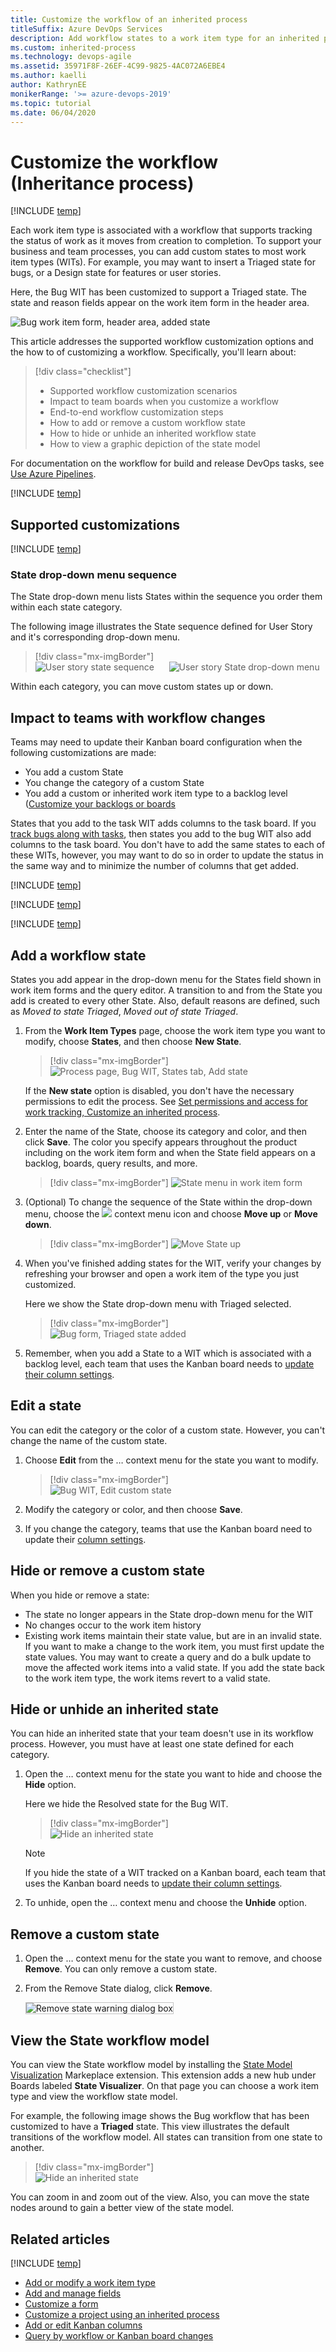 ```yaml
---
title: Customize the workflow of an inherited process
titleSuffix: Azure DevOps Services
description: Add workflow states to a work item type for an inherited process for a project
ms.custom: inherited-process
ms.technology: devops-agile
ms.assetid: 35971F8F-26EF-4C99-9825-4AC072A6EBE4  
ms.author: kaelli
author: KathrynEE
monikerRange: '>= azure-devops-2019'
ms.topic: tutorial
ms.date: 06/04/2020
---
```


# Customize the workflow (Inheritance process)  

[!INCLUDE [temp](../../../boards/includes/version-vsts-plus-azdevserver-2019.md)]

Each work item type is associated with a workflow that supports tracking the status of work as it moves from creation to completion. To support your business and team processes, you can add custom states to most work item types (WITs). For example, you may want to insert a Triaged state for bugs, or a Design state for features or user stories.  

Here, the Bug WIT has been customized to support a Triaged state. The state and reason fields appear on the work item form in the header area.

![Bug work item form, header area, added state](media/process/cust-workflow-form-triage-header.png)  

This article addresses the supported workflow customization options and the how to of customizing a workflow. Specifically, you'll learn about:

>[!div class="checklist"]      
> - Supported workflow customization scenarios 
> - Impact to team boards when you customize a workflow  
> - End-to-end workflow customization steps   
> - How to add or remove a custom workflow state 
> - How to hide or unhide an inherited workflow state 
> - How to view a graphic depiction of the state model 

For documentation on the workflow for build and release DevOps tasks, see [Use Azure Pipelines](../../../pipelines/get-started/pipelines-get-started.md).

[!INCLUDE [temp](../includes/note-on-prem-link.md)]


## Supported customizations 

[!INCLUDE [temp](../includes/process-customize-workflow.md)]


### State drop-down menu sequence 

The State drop-down menu lists States within the sequence you order them within each state category.  

The following image illustrates the State sequence defined for User Story and it's corresponding drop-down menu. 


> [!div class="mx-imgBorder"]  
> ![User story state sequence](media/customize-workflow/user-story-state-sequence.png)&nbsp;&nbsp;&nbsp;&nbsp;&nbsp;&nbsp;![User story State drop-down menu](media/customize-workflow/user-story-state-drop-down-list.png)  

Within each category, you can move custom states up or down. 


## Impact to teams with workflow changes

Teams may need to update their Kanban board configuration when the following customizations are made: 

- You add a custom State  
- You change the category of a custom State  
- You add a custom or inherited work item type to a backlog level ([Customize your backlogs or boards](customize-process-backlogs-boards.md) 

States that you add to the task WIT adds columns to the task board. If you [track bugs along with tasks](../show-bugs-on-backlog.md), then states you add to the bug WIT also add columns to the task board. You don't have to add the same states to each of these WITs, however, you may want to do so in order to  update the status in the same way and to minimize the number of columns that get added. 


[!INCLUDE [temp](../includes/process-prerequisites.md)] 

[!INCLUDE [temp](../includes/open-process-admin-context-ts.md)]

[!INCLUDE [temp](../includes/automatic-update-project.md)] 

<a id="states">  </a>
<a id="add-states"></a>

## Add a workflow state   

States you add appear in the drop-down menu for the States field shown in work item forms and the query editor. A transition to and from the State you add is created to every other State. Also, default reasons are defined, such as *Moved to state Triaged*, *Moved out of state Triaged*.

1. From the **Work Item Types** page, choose the work item type you want to modify, choose **States**, and then choose **New State**.    

	> [!div class="mx-imgBorder"]  
	> ![Process page, Bug WIT, States tab, Add state](media/process/cpworkflow-add-state.png) 

	If the <strong>New state</strong> option is disabled, you don't have the necessary permissions to edit the process. See [Set permissions and access for work tracking, Customize an inherited process](../../../organizations/security/set-permissions-access-work-tracking.md#customize-an-inherited-process).

2. Enter the name of the State, choose its category and color, and then click **Save**. The color you specify appears throughout the product including on the work item form and when the State field appears on a backlog, boards, query results, and more.  

	> [!div class="mx-imgBorder"]
	> ![State menu in work item form](media/process/cpw-new-state-triaged.png)  
1. (Optional) To change the sequence of the State within the drop-down menu, choose the ![ ](../../../media/icons/actions-icon.png) context menu icon and choose **Move up** or **Move down**. 

	> [!div class="mx-imgBorder"]
	> ![Move State up](media/customize-workflow/move-state-sequence.png) 

1. When you've finished adding states for the WIT, verify your changes by refreshing your browser and open a work item of the type you just customized. 

	Here we show the State drop-down menu with Triaged selected. 

	> [!div class="mx-imgBorder"]  
	> ![Bug form, Triaged state added](media/process/cpw-added-triage-state-in-form.png) 

1. Remember, when you add a State to a WIT which is associated with a backlog level, each team that uses the Kanban board needs to [update their column settings](../../../boards/boards/add-columns.md).

<a id="edit-state"></a>

## Edit a state

You can edit the category or the color of a custom state. However, you can't change the name of the custom state. 

1. Choose <strong>Edit</strong> from the &hellip; context menu for the state you want to modify.  
  
	> [!div class="mx-imgBorder"]  
	> ![Bug WIT, Edit custom state](media/process/cpworkflow-edit-state.png)

1. Modify the category or color, and then choose <strong>Save</strong>. 

1. If you change the category, teams that use the Kanban board need to update their [column settings](../../../boards/boards/add-columns.md).    
 
<a id="remove-state"></a>

## Hide or remove a custom state

When you hide or remove a state:  
- The state no longer appears in the State drop-down menu for the WIT
- No changes occur to the work item history     
- Existing work items maintain their state value, but are in an invalid state. If you want to make a change to the work item, you must first update the state values. You may want to create a query and do a bulk update to move the affected work items into a valid state. If you add the state back to the work item type, the work items revert to a valid state.  


<a id="hide-state"></a>

## Hide or unhide an inherited state 

You can hide an inherited state that your team doesn't use in its workflow process. However, you must have at least one state defined for each category. 

1. Open the &hellip; context menu for the state you want to hide and choose the <strong>Hide</strong> option. 

	Here we hide the Resolved state for the Bug WIT. 

	> [!div class="mx-imgBorder"]  
	> ![Hide an inherited state](media/process/cpworkflow-hide-state.png)  

	> [!NOTE]    
	> If you hide the state of a WIT tracked on a Kanban board, each team  that uses the Kanban board needs to [update their column settings](../../../boards/boards/add-columns.md).

1. To unhide, open the &hellip; context menu and choose the **Unhide** option.  
 

<a id="remove-state"></a>

## Remove a custom state 

1. Open the &hellip; context menu for the state you want to remove, and choose <strong>Remove</strong>. You can only remove a custom state.     

1. From the Remove State dialog, click <strong>Remove</strong>.   

	<img src="media/process/workflow-remove-state-warning.png" alt="Remove state warning dialog box" style="border: 1px solid #C3C3C3;" />  


## View the State workflow model 

You can view the State workflow model by installing the [State Model Visualization](https://marketplace.visualstudio.com/items?itemName=taavi-koosaar.StateModelVisualization) Markeplace extension. This extension adds a new hub under Boards labeled **State Visualizer**. On that page you can choose a work item type and view the workflow state model. 

For example, the following image shows the Bug workflow that has been customized to have a **Triaged** state. This view illustrates the default transitions of the workflow model. All states can transition from one state to another. 

> [!div class="mx-imgBorder"]  
> ![Hide an inherited state](media/customize-workflow/state-model-visualization.png)  

You can zoom in and zoom out of the view. Also, you can move the state nodes around to gain a better view of the state model. 


## Related articles   

[!INCLUDE [temp](../includes/note-audit-log-support-process.md)]

- [Add or modify a work item type](customize-process-wit.md)
- [Add and manage fields](customize-process-field.md)  
- [Customize a form](customize-process-form.md)
- [Customize a project using an inherited process](customize-process.md) 
- [Add or edit Kanban columns](../../../boards/boards/add-columns.md)  
- [Query by workflow or Kanban board changes](../../../boards/queries/query-by-workflow-changes.md)    











